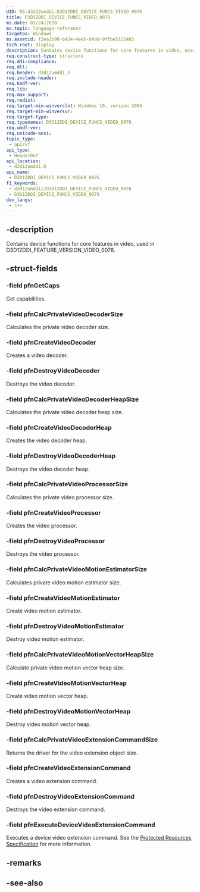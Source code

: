 ```yaml
---
UID: NS:d3d12umddi.D3D12DDI_DEVICE_FUNCS_VIDEO_0076
title: D3D12DDI_DEVICE_FUNCS_VIDEO_0076
ms.date: 03/24/2020
ms.topic: language-reference
targetos: Windows
ms.assetid: f2ea1b98-b424-4ee5-84dd-9ffbe5122483
tech.root: display
description: Contains device functions for core features in video, used in D3D12DDI_FEATURE_VERSION_VIDEO_0076.
req.construct-type: structure
req.ddi-compliance: 
req.dll: 
req.header: d3d12umddi.h
req.include-header: 
req.kmdf-ver: 
req.lib: 
req.max-support: 
req.redist: 
req.target-min-winverclnt: Windows 10, version 2004
req.target-min-winversvr: 
req.target-type: 
req.typenames: D3D12DDI_DEVICE_FUNCS_VIDEO_0076
req.umdf-ver: 
req.unicode-ansi: 
topic_type:
 - apiref
api_type:
 - HeaderDef
api_location:
 - d3d12umddi.h
api_name:
 - D3D12DDI_DEVICE_FUNCS_VIDEO_0076
f1_keywords:
 - d3d12umddi//D3D12DDI_DEVICE_FUNCS_VIDEO_0076
 - D3D12DDI_DEVICE_FUNCS_VIDEO_0076
dev_langs:
 - c++
---
```


## -description

Contains device functions for core features in video, used in D3D12DDI_FEATURE_VERSION_VIDEO_0076.

## -struct-fields

### -field pfnGetCaps

Get capabilities.

### -field pfnCalcPrivateVideoDecoderSize

Calculates the private video decoder size.

### -field pfnCreateVideoDecoder

Creates a video decoder.

### -field pfnDestroyVideoDecoder

Destroys the video decoder.

### -field pfnCalcPrivateVideoDecoderHeapSize

Calculates the private video decoder heap size.

### -field pfnCreateVideoDecoderHeap

Creates the video decoder heap.

### -field pfnDestroyVideoDecoderHeap

Destroys the video decoder heap.

### -field pfnCalcPrivateVideoProcessorSize

Calculates the private video processor size.

### -field pfnCreateVideoProcessor

Creates the video processor.

### -field pfnDestroyVideoProcessor

Destroys the video processor.

### -field pfnCalcPrivateVideoMotionEstimatorSize

Calculates private video motion estimator size.

### -field pfnCreateVideoMotionEstimator

Create video motion estimator.

### -field pfnDestroyVideoMotionEstimator

Destroy video motion estimator.

### -field pfnCalcPrivateVideoMotionVectorHeapSize

Calculate private video motion vector heap size.

### -field pfnCreateVideoMotionVectorHeap

Create video motion vector heap.

### -field pfnDestroyVideoMotionVectorHeap

Destroy video motion vector heap.

### -field pfnCalcPrivateVideoExtensionCommandSize

Returns the driver for the video extension object size.

### -field pfnCreateVideoExtensionCommand

Creates a video extension command.

### -field pfnDestroyVideoExtensionCommand

Destroys the video extension command.

### -field pfnExecuteDeviceVideoExtensionCommand

Executes a device video extension command. See the [Protected Resources Specification](https://microsoft.github.io/DirectX-Specs/d3d/ProtectedResources.html) for more information.

## -remarks

## -see-also
